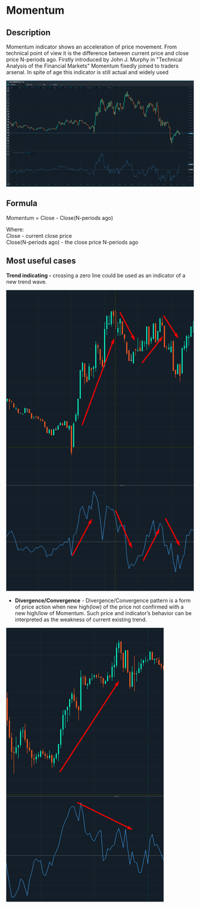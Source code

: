 # Momentum

## Description

 Momentum indicator shows an acceleration of price movement. From technical point of view it is the difference between current price and close price N-periods ago. Firstly introduced by John J. Murphy in "Technical Analysis of the Financial Markets" Momentum fixedly joined to traders arsenal. In spite of age this indicator is still actual and widely used

![](../../../../.gitbook/assets/image%20%2810%29.png)

## Formula

Momentum = Close - Close\(N-periods ago\)

Where:  
Close - current close price  
Close\(N-periods ago\) - the close price N-periods ago

## Most useful cases

**Trend indicating -** crossing a zero line could be used as an indicator of a new trend wave.

![](../../../../.gitbook/assets/image%20%2825%29.png)

* **Divergence/Convergence** - Divergence/Convergence pattern is a form of price action when new high\(low\) of the price not confirmed with a new high/low of  Momentum. Such price and indicator’s behavior can be interpreted as the weakness of current existing trend.

![](../../../../.gitbook/assets/image%20%2838%29.png)

